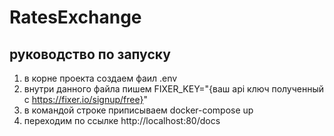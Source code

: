 # RatesExchange
## руководство по запуску
1) в корне проекта создаем фаил .env
2) внутри данного файла пишем FIXER_KEY="{ваш api ключ полученный с https://fixer.io/signup/free}"
3) в командой строке приписываем docker-compose up
4) переходим по ссылке http://localhost:80/docs

